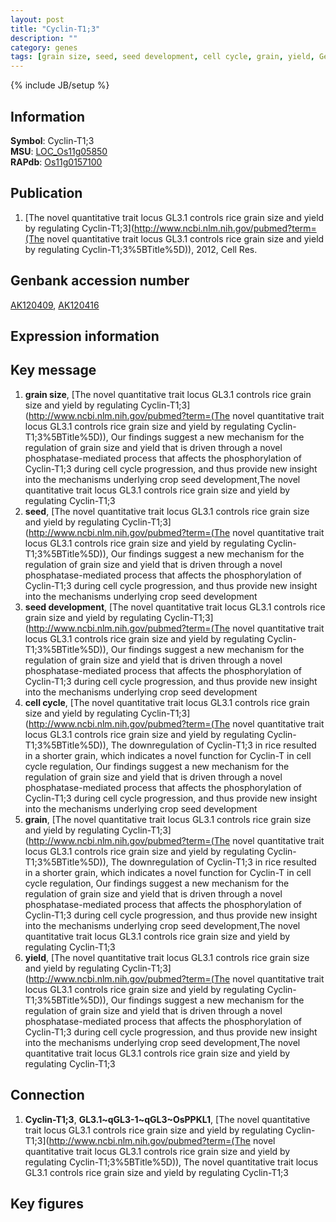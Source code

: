 ```yaml
---
layout: post
title: "Cyclin-T1;3"
description: ""
category: genes
tags: [grain size, seed, seed development, cell cycle, grain, yield, Gene]
---
```

{% include JB/setup %}

## Information
__Symbol__: Cyclin-T1;3  
__MSU__: [LOC_Os11g05850](http://rice.plantbiology.msu.edu/cgi-bin/ORF_infopage.cgi?orf=LOC_Os11g05850)  
__RAPdb__: [Os11g0157100](http://rapdb.dna.affrc.go.jp/viewer/gbrowse_details/irgsp1?name=Os11g0157100)  

## Publication
1. [The novel quantitative trait locus GL3.1 controls rice grain size and yield by regulating Cyclin-T1;3](http://www.ncbi.nlm.nih.gov/pubmed?term=(The novel quantitative trait locus GL3.1 controls rice grain size and yield by regulating Cyclin-T1;3%5BTitle%5D)), 2012, Cell Res.

## Genbank accession number
[AK120409](http://www.ncbi.nlm.nih.gov/nuccore/AK120409), [AK120416](http://www.ncbi.nlm.nih.gov/nuccore/AK120416)

## Expression information

## Key message
1. __grain size__, [The novel quantitative trait locus GL3.1 controls rice grain size and yield by regulating Cyclin-T1;3](http://www.ncbi.nlm.nih.gov/pubmed?term=(The novel quantitative trait locus GL3.1 controls rice grain size and yield by regulating Cyclin-T1;3%5BTitle%5D)),  Our findings suggest a new mechanism for the regulation of grain size and yield that is driven through a novel phosphatase-mediated process that affects the phosphorylation of Cyclin-T1;3 during cell cycle progression, and thus provide new insight into the mechanisms underlying crop seed development,The novel quantitative trait locus GL3.1 controls rice grain size and yield by regulating Cyclin-T1;3
2. __seed__, [The novel quantitative trait locus GL3.1 controls rice grain size and yield by regulating Cyclin-T1;3](http://www.ncbi.nlm.nih.gov/pubmed?term=(The novel quantitative trait locus GL3.1 controls rice grain size and yield by regulating Cyclin-T1;3%5BTitle%5D)),  Our findings suggest a new mechanism for the regulation of grain size and yield that is driven through a novel phosphatase-mediated process that affects the phosphorylation of Cyclin-T1;3 during cell cycle progression, and thus provide new insight into the mechanisms underlying crop seed development
3. __seed development__, [The novel quantitative trait locus GL3.1 controls rice grain size and yield by regulating Cyclin-T1;3](http://www.ncbi.nlm.nih.gov/pubmed?term=(The novel quantitative trait locus GL3.1 controls rice grain size and yield by regulating Cyclin-T1;3%5BTitle%5D)),  Our findings suggest a new mechanism for the regulation of grain size and yield that is driven through a novel phosphatase-mediated process that affects the phosphorylation of Cyclin-T1;3 during cell cycle progression, and thus provide new insight into the mechanisms underlying crop seed development
4. __cell cycle__, [The novel quantitative trait locus GL3.1 controls rice grain size and yield by regulating Cyclin-T1;3](http://www.ncbi.nlm.nih.gov/pubmed?term=(The novel quantitative trait locus GL3.1 controls rice grain size and yield by regulating Cyclin-T1;3%5BTitle%5D)),  The downregulation of Cyclin-T1;3 in rice resulted in a shorter grain, which indicates a novel function for Cyclin-T in cell cycle regulation, Our findings suggest a new mechanism for the regulation of grain size and yield that is driven through a novel phosphatase-mediated process that affects the phosphorylation of Cyclin-T1;3 during cell cycle progression, and thus provide new insight into the mechanisms underlying crop seed development
5. __grain__, [The novel quantitative trait locus GL3.1 controls rice grain size and yield by regulating Cyclin-T1;3](http://www.ncbi.nlm.nih.gov/pubmed?term=(The novel quantitative trait locus GL3.1 controls rice grain size and yield by regulating Cyclin-T1;3%5BTitle%5D)),  The downregulation of Cyclin-T1;3 in rice resulted in a shorter grain, which indicates a novel function for Cyclin-T in cell cycle regulation, Our findings suggest a new mechanism for the regulation of grain size and yield that is driven through a novel phosphatase-mediated process that affects the phosphorylation of Cyclin-T1;3 during cell cycle progression, and thus provide new insight into the mechanisms underlying crop seed development,The novel quantitative trait locus GL3.1 controls rice grain size and yield by regulating Cyclin-T1;3
6. __yield__, [The novel quantitative trait locus GL3.1 controls rice grain size and yield by regulating Cyclin-T1;3](http://www.ncbi.nlm.nih.gov/pubmed?term=(The novel quantitative trait locus GL3.1 controls rice grain size and yield by regulating Cyclin-T1;3%5BTitle%5D)),  Our findings suggest a new mechanism for the regulation of grain size and yield that is driven through a novel phosphatase-mediated process that affects the phosphorylation of Cyclin-T1;3 during cell cycle progression, and thus provide new insight into the mechanisms underlying crop seed development,The novel quantitative trait locus GL3.1 controls rice grain size and yield by regulating Cyclin-T1;3

## Connection
1. __Cyclin-T1;3__, __GL3.1~qGL3-1~qGL3~OsPPKL1__, [The novel quantitative trait locus GL3.1 controls rice grain size and yield by regulating Cyclin-T1;3](http://www.ncbi.nlm.nih.gov/pubmed?term=(The novel quantitative trait locus GL3.1 controls rice grain size and yield by regulating Cyclin-T1;3%5BTitle%5D)), The novel quantitative trait locus GL3.1 controls rice grain size and yield by regulating Cyclin-T1;3

## Key figures


